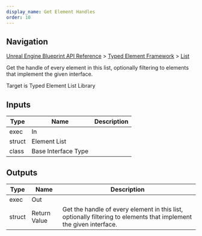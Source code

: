 ```yaml
---
display_name: Get Element Handles
order: 10
---
```

## Navigation

[Unreal Engine Blueprint API Reference](https://dev.epicgames.com/documentation/en-us/unreal-engine/BlueprintAPI) > [Typed Element Framework](https://dev.epicgames.com/documentation/en-us/unreal-engine/BlueprintAPI/TypedElementFramework) > [List](https://dev.epicgames.com/documentation/en-us/unreal-engine/BlueprintAPI/TypedElementFramework/List)

Get the handle of every element in this list, optionally filtering to elements that implement the given interface.

Target is Typed Element List Library

## Inputs

| Type | Name | Description |
| --- | --- | --- |
| exec | In |  |
| struct | Element List |  |
| class | Base Interface Type |  |

## Outputs

| Type | Name | Description |
| --- | --- | --- |
| exec | Out |  |
| struct | Return Value | Get the handle of every element in this list, optionally filtering to elements that implement the given interface. |
